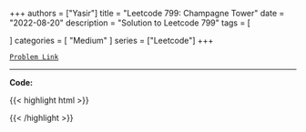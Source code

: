 
+++
authors = ["Yasir"]
title = "Leetcode 799: Champagne Tower"
date = "2022-08-20"
description = "Solution to Leetcode 799"
tags = [
    
]
categories = [
    "Medium"
]
series = ["Leetcode"]
+++



[`Problem Link`](https://leetcode.com/problems/champagne-tower/description/)

---

**Code:**

{{< highlight html >}}

{{< /highlight >}}

